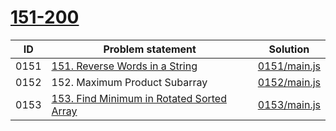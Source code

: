 # [151-200](https://leetcode.com/problemset/all/#page-4)



| ID   | Problem statement                                                                                                | Solution                     |
|------|------------------------------------------------------------------------------------------------------------------|------------------------------|
| 0151 | [151. Reverse Words in a String](https://leetcode.com/problems/reverse-words-in-a-string/)                       | [0151/main.js](0151/main.js) |
| 0152 | 152. Maximum Product Subarray                                                                                    | [0152/main.js](0152/main.js) |
| 0153 | [153. Find Minimum in Rotated Sorted Array](https://leetcode.com/problems/find-minimum-in-rotated-sorted-array/) | [0153/main.js](0153/main.js) |

